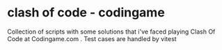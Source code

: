 # clash of code - codingame

Collection of scripts with some solutions that i've faced playing Clash Of Code at Codingame.com . Test cases are handled by vitest

